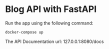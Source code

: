 # Blog API with FastAPI

Run the app using the following command:
```
docker-compose up
```

The API Documentation url:
127.0.0.1:8080/docs
